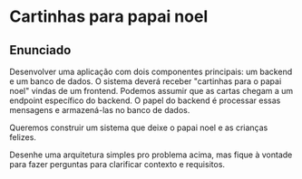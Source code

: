 # Cartinhas para papai noel

## Enunciado

Desenvolver uma aplicação com dois componentes principais: um backend e um banco de dados. O sistema deverá receber "cartinhas para o papai noel" vindas de um frontend. Podemos assumir que as cartas chegam a um endpoint específico do backend. O papel do backend é processar essas mensagens e armazená-las no banco de dados.

Queremos construir um sistema que deixe o papai noel e as crianças felizes.

Desenhe uma arquitetura simples pro problema acima, mas fique à vontade para fazer perguntas para clarificar contexto e requisitos.

